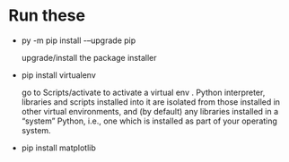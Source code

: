 <h1>Run these</h1>
<ul>
  <li>py -m pip install -–upgrade pip</li> <p>upgrade/install the package installer</p> 
  <li>pip install virtualenv</li>
  <p> go to Scripts/activate to activate a virtual env . 
   Python interpreter, libraries and scripts installed into it are isolated from those installed in other virtual environments, 
   and (by default) any libraries installed in a “system” Python, i.e., one which is installed as part of your operating system.</p>
  <li>pip install matplotlib</li>
</ul>
